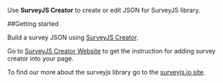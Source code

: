 Use **SurveyJS Creator** to create or edit JSON for SurveyJS library.

##Getting started

Build a survey JSON using [SurveyJS Creator](https://surveyjs.io/Overview/Builder).

Go to [SurveyJS Creator Website](https://surveyjs.io/Overview/Builder) to get the instruction for adding survey creator into your page. 

To find our more about the surveyjs library go to the [surveyjs.io site](https://surveyjs.io/Overview/Library/).